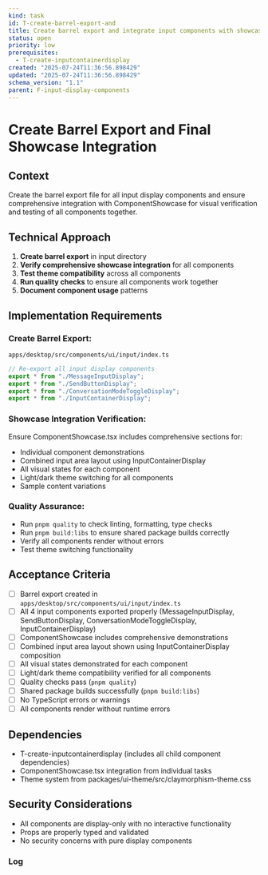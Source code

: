 ```yaml
---
kind: task
id: T-create-barrel-export-and
title: Create barrel export and integrate input components with showcase
status: open
priority: low
prerequisites:
  - T-create-inputcontainerdisplay
created: "2025-07-24T11:36:56.898429"
updated: "2025-07-24T11:36:56.898429"
schema_version: "1.1"
parent: F-input-display-components
---
```


# Create Barrel Export and Final Showcase Integration

## Context

Create the barrel export file for all input display components and ensure comprehensive integration with ComponentShowcase for visual verification and testing of all components together.

## Technical Approach

1. **Create barrel export** in input directory
2. **Verify comprehensive showcase integration** for all components
3. **Test theme compatibility** across all components
4. **Run quality checks** to ensure all components work together
5. **Document component usage** patterns

## Implementation Requirements

### Create Barrel Export:

`apps/desktop/src/components/ui/input/index.ts`

```typescript
// Re-export all input display components
export * from "./MessageInputDisplay";
export * from "./SendButtonDisplay";
export * from "./ConversationModeToggleDisplay";
export * from "./InputContainerDisplay";
```

### Showcase Integration Verification:

Ensure ComponentShowcase.tsx includes comprehensive sections for:

- Individual component demonstrations
- Combined input area layout using InputContainerDisplay
- All visual states for each component
- Light/dark theme switching for all components
- Sample content variations

### Quality Assurance:

- Run `pnpm quality` to check linting, formatting, type checks
- Run `pnpm build:libs` to ensure shared package builds correctly
- Verify all components render without errors
- Test theme switching functionality

## Acceptance Criteria

- [ ] Barrel export created in `apps/desktop/src/components/ui/input/index.ts`
- [ ] All 4 input components exported properly (MessageInputDisplay, SendButtonDisplay, ConversationModeToggleDisplay, InputContainerDisplay)
- [ ] ComponentShowcase includes comprehensive demonstrations
- [ ] Combined input area layout shown using InputContainerDisplay composition
- [ ] All visual states demonstrated for each component
- [ ] Light/dark theme compatibility verified for all components
- [ ] Quality checks pass (`pnpm quality`)
- [ ] Shared package builds successfully (`pnpm build:libs`)
- [ ] No TypeScript errors or warnings
- [ ] All components render without runtime errors

## Dependencies

- T-create-inputcontainerdisplay (includes all child component dependencies)
- ComponentShowcase.tsx integration from individual tasks
- Theme system from packages/ui-theme/src/claymorphism-theme.css

## Security Considerations

- All components are display-only with no interactive functionality
- Props are properly typed and validated
- No security concerns with pure display components

### Log
